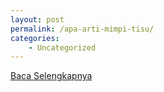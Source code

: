 ```yaml
---
layout: post
permalink: /apa-arti-mimpi-tisu/
categories:
    - Uncategorized
---
```


[Baca Selengkapnya](/06)